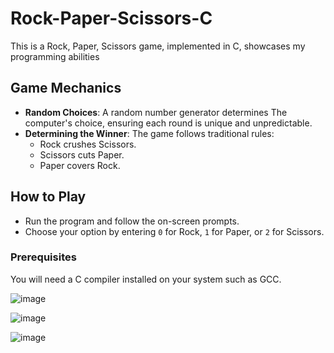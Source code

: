 # Rock-Paper-Scissors-C
This is a Rock, Paper, Scissors game, implemented in C, showcases my programming abilities

## Game Mechanics
- **Random Choices**: A random number generator determines The computer's choice, ensuring each round is unique and 
    unpredictable.
- **Determining the Winner**: The game follows traditional rules:
  - Rock crushes Scissors.
  - Scissors cuts Paper.
  - Paper covers Rock.

## How to Play
- Run the program and follow the on-screen prompts.
- Choose your option by entering `0` for Rock, `1` for Paper, or `2` for Scissors.

### Prerequisites
You will need a C compiler installed on your system such as GCC.

![image](https://github.com/HusainCode/Rock-Paper-Scissors-C/assets/59243432/8632dc68-6419-48a7-ba1e-fc2855f8ec4d)

![image](https://github.com/HusainCode/Rock-Paper-Scissors-C/assets/59243432/cf116ce3-a848-4e9d-9248-d4a213ae7c24)

![image](https://github.com/HusainCode/Rock-Paper-Scissors-C/assets/59243432/f7df4346-8568-4462-b049-88a3a754ec60)

